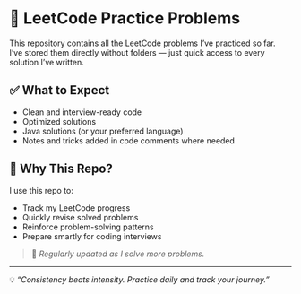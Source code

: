 # 🧠 LeetCode Practice Problems

This repository contains all the LeetCode problems I’ve practiced so far.  
I’ve stored them directly without folders — just quick access to every solution I’ve written.

## ✅ What to Expect
- Clean and interview-ready code
- Optimized solutions
- Java solutions (or your preferred language)
- Notes and tricks added in code comments where needed

## 📌 Why This Repo?
I use this repo to:
- Track my LeetCode progress
- Quickly revise solved problems
- Reinforce problem-solving patterns
- Prepare smartly for coding interviews

> 🔁 _Regularly updated as I solve more problems._

---

💡 _“Consistency beats intensity. Practice daily and track your journey.”_

